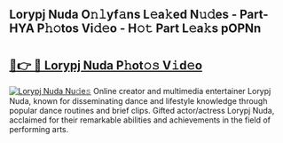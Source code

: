 ## Lorypj Nuda O𝚗𝚕yf𝚊ns L𝚎a𝚔ed N𝚞𝚍es - Part-HYA P𝚑𝚘tos Vi𝚍𝚎o - H𝚘𝚝 Part L𝚎a𝚔s pOPNn

# <h2><a href="http://kfctec1.oniu.top/?m=Lorypj+Nuda">🔗👉 🔴 Lorypj Nuda P𝚑ot𝚘𝚜 V𝚒d𝚎o</a></h2>

[![Lorypj Nuda Nu𝚍e𝚜](https://i.imgur.com/0qMVB7G.gif)](http://kfctec1.oniu.top/?m=Lorypj+Nuda)
Online creator and multimedia entertainer Lorypj Nuda, known for disseminating dance and lifestyle knowledge through popular dance routines and brief clips. Gifted actor/actress Lorypj Nuda, acclaimed for their remarkable abilities and achievements in the field of performing arts.  
